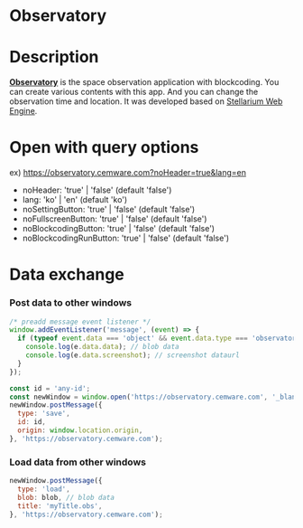 Observatory
=================================
# Description
**[Observatory](https://observatory.cemware.com)** is the space observation application with blockcoding. You can create various contents with this app. And you can change the observation time and location. It was developed based on [Stellarium Web Engine](https://github.com/Stellarium/stellarium-web-engine).

# Open with query options
ex) https://observatory.cemware.com?noHeader=true&lang=en
* noHeader: 'true' | 'false' (default 'false')
* lang: 'ko' | 'en' (default 'ko')
* noSettingButton: 'true' | 'false' (default 'false')
* noFullscreenButton: 'true' | 'false' (default 'false')
* noBlockcodingButton: 'true' | 'false' (default 'false')
* noBlockcodingRunButton: 'true' | 'false' (default 'false')


# Data exchange
### Post data to other windows
```javascript
/* preadd message event listener */
window.addEventListener('message', (event) => {
  if (typeof event.data === 'object' && event.data.type === 'observatory-save') {
    console.log(e.data.data); // blob data
    console.log(e.data.screenshot); // screenshot dataurl
  }
});

const id = 'any-id';
const newWindow = window.open('https://observatory.cemware.com', '_blank');
newWindow.postMessage({
  type: 'save',
  id: id,
  origin: window.location.origin,
}, 'https://observatory.cemware.com');
```

### Load data from other windows
```javascript
newWindow.postMessage({
  type: 'load',
  blob: blob, // blob data
  title: 'myTitle.obs',
}, 'https://observatory.cemware.com');
```